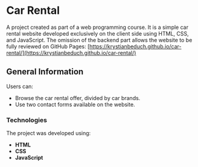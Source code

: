 # Car Rental
A project created as part of a web programming course. It is a simple car rental website developed exclusively on the client side using HTML, CSS, and JavaScript. The omission of the backend part allows the website to be fully reviewed on GitHub Pages: [https://krystianbeduch.github.io/car-rental/](https://krystianbeduch.github.io/car-rental/)

## General Information
Users can:
- Browse the car rental offer, divided by car brands.
- Use two contact forms available on the website.

### Technologies
The project was developed using:
- **HTML**
- **CSS**
- **JavaScript**
